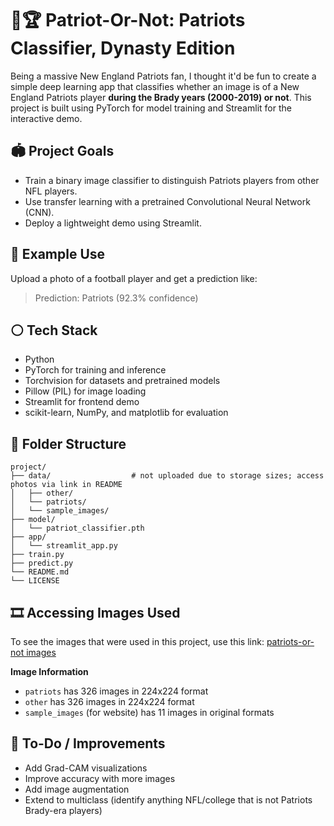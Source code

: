 # 🏈🏆 Patriot-Or-Not: Patriots Classifier, Dynasty Edition

Being a massive New England Patriots fan, I thought it'd be fun to create a simple deep learning app that classifies whether an image is of a New England Patriots player **during the Brady years (2000-2019) or not**. This project is built using PyTorch for model training and Streamlit for the interactive demo. 

## 🏟️ Project Goals
* Train a binary image classifier to distinguish Patriots players from other NFL players.
* Use transfer learning with a pretrained Convolutional Neural Network (CNN).
* Deploy a lightweight demo using Streamlit.

## 🔵 Example Use
Upload a photo of a football player and get a prediction like:
> Prediction: Patriots (92.3% confidence)

## ⚪️ Tech Stack
* Python
* PyTorch for training and inference
* Torchvision for datasets and pretrained models
* Pillow (PIL) for image loading
* Streamlit for frontend demo
* scikit-learn, NumPy, and matplotlib for evaluation

## 🔴 Folder Structure
```
project/
├── data/                  # not uploaded due to storage sizes; access photos via link in README
│   ├── other/
│   └── patriots/
│   └── sample_images/
├── model/
│   └── patriot_classifier.pth
├── app/
│   └── streamlit_app.py
├── train.py
├── predict.py
└── README.md
└── LICENSE
```

## 🎞️ Accessing Images Used
To see the images that were used in this project, use this link: [patriots-or-not images](https://drive.google.com/drive/folders/1-HEccfBjIeWEabulW216z7I7QC4WsYua?usp=sharing)

**Image Information**
* `patriots` has 326 images in 224x224 format
* `other` has 326 images in 224x224 format
* `sample_images` (for website) has 11 images in original formats

## 🐐 To-Do / Improvements
 * Add Grad-CAM visualizations
 * Improve accuracy with more images
 * Add image augmentation
 * Extend to multiclass (identify anything NFL/college that is not Patriots Brady-era players)